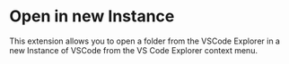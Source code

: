 # Open in new Instance

This extension allows you to open a folder from the VSCode Explorer in a new Instance of VSCode from the VS Code Explorer context menu.
